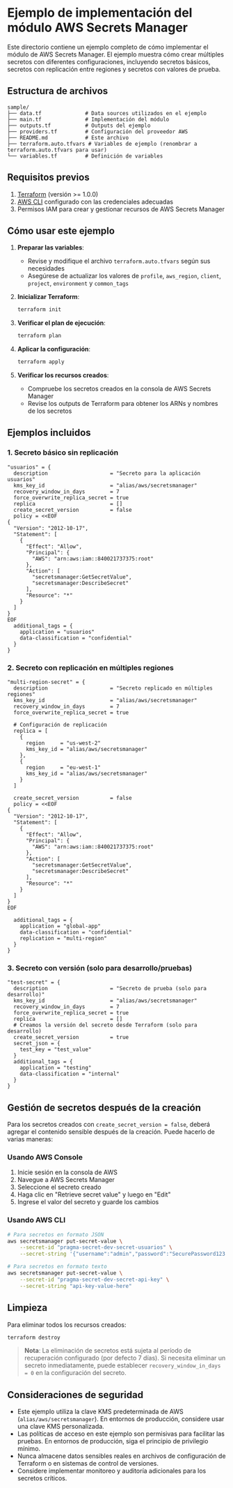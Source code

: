 # Ejemplo de implementación del módulo AWS Secrets Manager

Este directorio contiene un ejemplo completo de cómo implementar el módulo de AWS Secrets Manager. El ejemplo muestra cómo crear múltiples secretos con diferentes configuraciones, incluyendo secretos básicos, secretos con replicación entre regiones y secretos con valores de prueba.

## Estructura de archivos

```
sample/
├── data.tf              # Data sources utilizados en el ejemplo
├── main.tf              # Implementación del módulo
├── outputs.tf           # Outputs del ejemplo
├── providers.tf         # Configuración del proveedor AWS
├── README.md            # Este archivo
├── terraform.auto.tfvars # Variables de ejemplo (renombrar a terraform.auto.tfvars para usar)
└── variables.tf         # Definición de variables
```

## Requisitos previos

1. [Terraform](https://www.terraform.io/downloads.html) (versión >= 1.0.0)
2. [AWS CLI](https://aws.amazon.com/cli/) configurado con las credenciales adecuadas
3. Permisos IAM para crear y gestionar recursos de AWS Secrets Manager

## Cómo usar este ejemplo

1. **Preparar las variables**:
   - Revise y modifique el archivo `terraform.auto.tfvars` según sus necesidades
   - Asegúrese de actualizar los valores de `profile`, `aws_region`, `client`, `project`, `environment` y `common_tags`

2. **Inicializar Terraform**:
   ```bash
   terraform init
   ```

3. **Verificar el plan de ejecución**:
   ```bash
   terraform plan
   ```

4. **Aplicar la configuración**:
   ```bash
   terraform apply
   ```

5. **Verificar los recursos creados**:
   - Compruebe los secretos creados en la consola de AWS Secrets Manager
   - Revise los outputs de Terraform para obtener los ARNs y nombres de los secretos

## Ejemplos incluidos

### 1. Secreto básico sin replicación

```hcl
"usuarios" = {
  description                    = "Secreto para la aplicación usuarios"
  kms_key_id                     = "alias/aws/secretsmanager"
  recovery_window_in_days        = 7
  force_overwrite_replica_secret = true
  replica                        = []
  create_secret_version          = false
  policy = <<EOF
{
  "Version": "2012-10-17",
  "Statement": [
    {
      "Effect": "Allow",
      "Principal": {
        "AWS": "arn:aws:iam::840021737375:root"
      },
      "Action": [
        "secretsmanager:GetSecretValue",
        "secretsmanager:DescribeSecret"
      ],
      "Resource": "*"
    }
  ]
}
EOF
  additional_tags = {
    application = "usuarios"
    data-classification = "confidential"
  }
}
```

### 2. Secreto con replicación en múltiples regiones

```hcl
"multi-region-secret" = {
  description                    = "Secreto replicado en múltiples regiones"
  kms_key_id                     = "alias/aws/secretsmanager"
  recovery_window_in_days        = 7
  force_overwrite_replica_secret = true
  
  # Configuración de replicación
  replica = [
    {
      region     = "us-west-2"
      kms_key_id = "alias/aws/secretsmanager"
    },
    {
      region     = "eu-west-1"
      kms_key_id = "alias/aws/secretsmanager"
    }
  ]
  
  create_secret_version          = false
  policy = <<EOF
{
  "Version": "2012-10-17",
  "Statement": [
    {
      "Effect": "Allow",
      "Principal": {
        "AWS": "arn:aws:iam::840021737375:root"
      },
      "Action": [
        "secretsmanager:GetSecretValue",
        "secretsmanager:DescribeSecret"
      ],
      "Resource": "*"
    }
  ]
}
EOF
  
  additional_tags = {
    application = "global-app"
    data-classification = "confidential"
    replication = "multi-region"
  }
}
```

### 3. Secreto con versión (solo para desarrollo/pruebas)

```hcl
"test-secret" = {
  description                    = "Secreto de prueba (solo para desarrollo)"
  kms_key_id                     = "alias/aws/secretsmanager"
  recovery_window_in_days        = 7
  force_overwrite_replica_secret = true
  replica                        = []
  # Creamos la versión del secreto desde Terraform (solo para desarrollo)
  create_secret_version          = true
  secret_json = {
    test_key = "test_value"
  }
  additional_tags = {
    application = "testing"
    data-classification = "internal"
  }
}
```

## Gestión de secretos después de la creación

Para los secretos creados con `create_secret_version = false`, deberá agregar el contenido sensible después de la creación. Puede hacerlo de varias maneras:

### Usando AWS Console

1. Inicie sesión en la consola de AWS
2. Navegue a AWS Secrets Manager
3. Seleccione el secreto creado
4. Haga clic en "Retrieve secret value" y luego en "Edit"
5. Ingrese el valor del secreto y guarde los cambios

### Usando AWS CLI

```bash
# Para secretos en formato JSON
aws secretsmanager put-secret-value \
    --secret-id "pragma-secret-dev-secret-usuarios" \
    --secret-string '{"username":"admin","password":"SecurePassword123!"}'

# Para secretos en formato texto
aws secretsmanager put-secret-value \
    --secret-id "pragma-secret-dev-secret-api-key" \
    --secret-string "api-key-value-here"
```

## Limpieza

Para eliminar todos los recursos creados:

```bash
terraform destroy
```

> **Nota**: La eliminación de secretos está sujeta al período de recuperación configurado (por defecto 7 días). Si necesita eliminar un secreto inmediatamente, puede establecer `recovery_window_in_days = 0` en la configuración del secreto.

## Consideraciones de seguridad

- Este ejemplo utiliza la clave KMS predeterminada de AWS (`alias/aws/secretsmanager`). En entornos de producción, considere usar una clave KMS personalizada.
- Las políticas de acceso en este ejemplo son permisivas para facilitar las pruebas. En entornos de producción, siga el principio de privilegio mínimo.
- Nunca almacene datos sensibles reales en archivos de configuración de Terraform o en sistemas de control de versiones.
- Considere implementar monitoreo y auditoría adicionales para los secretos críticos.
